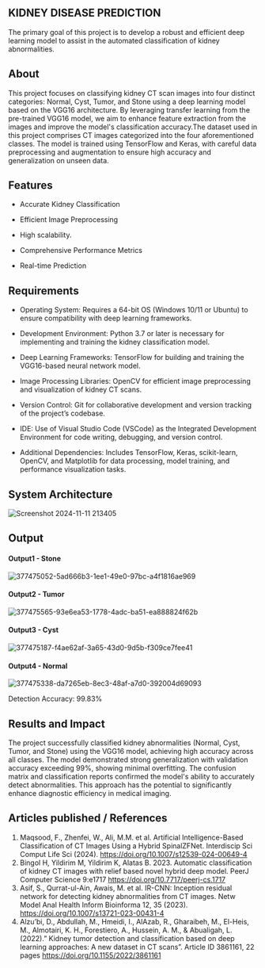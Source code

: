 ## KIDNEY DISEASE PREDICTION
The primary goal of this project is to develop a robust and efficient deep learning model to assist in the automated classification of kidney abnormalities.


## About
<!--Detailed Description about the project-->
This project focuses on classifying kidney CT scan images into four distinct categories: Normal, Cyst, Tumor, and Stone using a deep learning model based on the VGG16 architecture. By leveraging transfer learning from the pre-trained VGG16 model, we aim to enhance feature extraction from the images and improve the model's classification accuracy.The dataset used in this project comprises CT images categorized into the four aforementioned classes. The model is trained using TensorFlow and Keras, with careful data preprocessing and augmentation to ensure high accuracy and generalization on unseen data.

## Features
<!--List the features of the project as shown below-->

  * Accurate Kidney Classification
  
  * Efficient Image Preprocessing

  * High scalability.

  * Comprehensive Performance Metrics
  
  * Real-time Prediction

## Requirements
<!--List the requirements of the project as shown below-->

  
  * Operating System: Requires a 64-bit OS (Windows 10/11 or Ubuntu) to ensure compatibility with deep learning frameworks.
  
  * Development Environment: Python 3.7 or later is necessary for implementing and training the kidney classification model.
    
  * Deep Learning Frameworks: TensorFlow for building and training the VGG16-based neural network model.
  
  * Image Processing Libraries: OpenCV for efficient image preprocessing and visualization of kidney CT scans.
  
  * Version Control: Git for collaborative development and version tracking of the project’s codebase.
  
  * IDE: Use of Visual Studio Code (VSCode) as the Integrated Development Environment for code writing, debugging, and version control.
  
  * Additional Dependencies: Includes TensorFlow, Keras, scikit-learn, OpenCV, and Matplotlib for data processing, model training, and performance visualization tasks.

## System Architecture
<!--Embed the system architecture diagram as shown below-->

![Screenshot 2024-11-11 213405](https://github.com/user-attachments/assets/9d25c6ca-7edc-4110-af13-4c8c82fd6d67)


## Output

<!--Embed the Output picture at respective places as shown below as shown below-->
#### Output1 - Stone

![377475052-5ad666b3-1ee1-49e0-97bc-a4f1816ae969](https://github.com/user-attachments/assets/8d5b2c48-b805-4e84-b1d0-2c1928711ca9)

#### Output2 - Tumor
![377475565-93e6ea53-1778-4adc-ba51-ea888824f62b](https://github.com/user-attachments/assets/8066c87f-5085-4297-84b1-7dcc31a40e98)

#### Output3 - Cyst

![377475187-f4ae62af-3a65-43d0-9d5b-f309ce7fee41](https://github.com/user-attachments/assets/75a85414-c8fb-4aef-933a-867504d81a9d)

#### Output4 - Normal

![377475338-da7265eb-8ec3-48af-a7d0-392004d69093](https://github.com/user-attachments/assets/c99b5a52-e507-47a0-88fb-3b8f802baf33)


Detection Accuracy: 99.83%


## Results and Impact
<!--Give the results and impact as shown below-->
The project successfully classified kidney abnormalities (Normal, Cyst, Tumor, and Stone) using the VGG16 model, achieving high accuracy across all classes. The model demonstrated strong generalization with validation accuracy exceeding 99%, showing minimal overfitting. The confusion matrix and classification reports confirmed the model's ability to accurately detect abnormalities. This approach has the potential to significantly enhance diagnostic efficiency in medical imaging.


## Articles published / References
1. Maqsood, F., Zhenfei, W., Ali, M.M. et al. Artificial Intelligence-Based Classification of CT Images Using a Hybrid SpinalZFNet. Interdiscip Sci Comput Life Sci (2024). https://doi.org/10.1007/s12539-024-00649-4
2. Bingol H, Yildirim M, Yildirim K, Alatas B. 2023. Automatic classification of kidney CT images with relief based novel hybrid deep model. PeerJ Computer Science 9:e1717 https://doi.org/10.7717/peerj-cs.1717
3. Asif, S., Qurrat-ul-Ain, Awais, M. et al. IR-CNN: Inception residual network for detecting kidney abnormalities from CT images. Netw Model Anal Health Inform Bioinforma 12, 35 (2023). https://doi.org/10.1007/s13721-023-00431-4
4. Alzu’bi, D., Abdullah, M., Hmeidi, I., AlAzab, R., Gharaibeh, M., El-Heis, M., Almotairi, K. H., Forestiero, A., Hussein, A. M., & Abualigah, L. (2022).” Kidney tumor detection and classification based on deep learning approaches: A new dataset in CT scans”. Article ID 3861161, 22 pages https://doi.org/10.1155/2022/3861161




